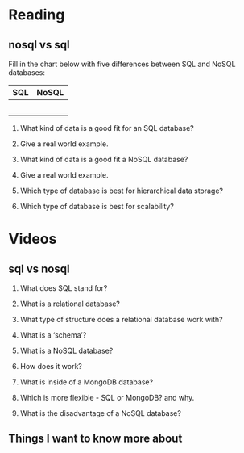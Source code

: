 # Reading

## nosql vs sql

Fill in the chart below with five differences between SQL and NoSQL databases:

	

| SQL           | NoSQL         | 
| ------------- |:-------------:| 
|               |               |
|               |               | 
|               |               | 
|               |               | 
|               |               | 
 	 
 	 
 	 
1. What kind of data is a good fit for an SQL database?



2. Give a real world example.



3. What kind of data is a good fit a NoSQL database?



4. Give a real world example.



5. Which type of database is best for hierarchical data storage?



6. Which type of database is best for scalability?



# Videos

## sql vs nosql 

1. What does SQL stand for?



2. What is a relational database?



3. What type of structure does a relational database work with?



4. What is a ‘schema’?



5. What is a NoSQL database?



6. How does it work?



7. What is inside of a MongoDB database?



8. Which is more flexible - SQL or MongoDB? and why.



9. What is the disadvantage of a NoSQL database?



## Things I want to know more about
